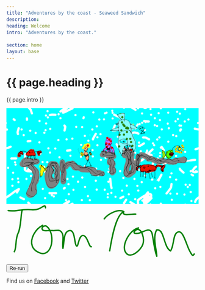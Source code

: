 ```yaml
---
title: "Adventures by the coast - Seaweed Sandwich"
description: 
heading: Welcome
intro: "Adventures by the coast."

section: home
layout: base
---
```




<h1>{{ page.heading }}</h1>
<p>{{ page.intro }}</p>

<img src="assets/images/ss-logo-w-bg.png" alt="Seaweed Sandwich" />

<svg id="t1" xmlns="http://www.w3.org/2000/svg" width="550" height="150" viewBox="0 0 275 75">
  <path fill="none" stroke="#000" d="M22.5 8c-1.8 3-1.4 23.7-5.8 32.4-4.3 8.6-2 21.3-5.4 26.3"/>
  <path fill="none" stroke="#000" d="M2.6 8C14 10 21.3 5.3 36 6.8 51 8.3 55-4 56 4"/>
  <path fill="none" stroke="#000" d="M52 29c-10.8 5.5-18.6 19.2-15 29.7 2.4 7 13.8 13.3 20 9.4 10.7-6.3 10.8-31 0-38-2-1-6.4 1-6 3.7.7 5 10 2 15 2.7 3.8.6 9-1.7 11.7 1 6 5.6 1.8 14 3.2 24.4 2-8.5.4-25 10-25.4 8-.4 6 21.7 10 22.2 2 .2 2.7-14.8 8.4-15.2 6.7-.4 9 17.8 12.2 16"/>
  <path fill="none" stroke="#000" d="M167.3 10c-11.8 5.5-17.6 44.2-19.5 55.4"/>
  <path fill="none" stroke="#000" d="M140 19.8c5-7 20.4-15 28-10.2-4 7.3 12.7 2.8 17 3.5"/>
  <path fill="none" stroke="#000" d="M189 32.8c-13.3 2.8-26.8 28-16.7 37 6.7 6 20.3-5.3 23-13.8 2.5-7.2-1.2-22.5-8.6-21-1.8.5-8.2 6 .2 5.7 8-.2 17-10 21-1.5 2 4.2 3 23 7.3 34-.3-10-6.3-26.2-.3-37.5 11.3-2.6 9.8 25 20 29.8 5.4-7 2.8-26 11.7-27.2 6.7-.8 11 18.7 15.6 27.3 3 5.7 4.4 8.2 6.5 4.4"/>
</svg>

<button id="rerun">Re-run</button>

<p>
Find us on <a href="https://www.facebook.com/Seaweedsandwich">Facebook</a> and <a href="https://www.twitter.com">Twitter</a>
</p>


<style type="text/css">
#t1 path {
  stroke: green;
  stroke-width: 2px;
  stroke-linecap: round;
  stroke-linejoin: round;
}
</style>



<script>

$( document ).ready(function() {
  var msPerPixel = 5;
  var delay = 0;

  anim();

  $("#rerun").on("click", function() { delay = 0; anim(); });

  function anim () {
    $("#t1 path").each( function (index, value) {
      init(this);
    });
  }

  function init (el){
    var len = el.getTotalLength();
    el.style.strokeDasharray = len + " " + len * 2;
    el.style.strokeDashoffset = len;
    el.getBoundingClientRect();
    var duration = msPerPixel * len;
    $(el).velocity({
        properties: { strokeDashoffset: 0 },
        options: {duration: duration, delay: delay, easing: "linear"}
    });
    delay = delay + duration;
  }
});


</script>